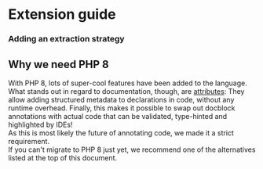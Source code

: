 Extension guide
===============

### Adding an extraction strategy

Why we need PHP 8
-----------------
With PHP 8, lots of super-cool features have been added to the language. What stands out in regard to documentation, though, are
[attributes](https://www.php.net/manual/en/language.attributes.overview.php): They allow adding structured metadata to declarations in code, without any runtime
overhead. Finally, this makes it possible to swap out docblock annotations with actual code that can be validated, type-hinted and highlighted by IDEs!  
As this is most likely the future of annotating code, we made it a strict requirement.  
If you can't migrate to PHP 8 just yet, we recommend one of the alternatives listed at the top of this document.
